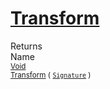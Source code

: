 # [Transform](./Multiply-100663631.md)


Returns<img width=500/>Name
<br>
<sub>[Void](https://docs.microsoft.com/en-us/dotnet/api/System.Void)</sub><img width=500/><sub>[Transform](./Multiply-100663631.md) ( [`Signature`](./../../Signature.md) )</sub><br>


